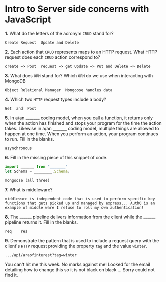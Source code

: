# Intro to Server side concerns with JavaScript

**1.** What do the letters of the acronym `CRUD` stand for?
<!-- enter you answer in the space below -->
```
Create Request  Update and Delete
```
**2.** Each action that `CRUD` represents maps to an HTTP request. What HTTP request does each `CRUD` action correspond to?
<!-- enter you answer in the space below -->
```
create => Post  request => get Update => Put and Delete => Delete
```
**3.** What does `ORM` stand for? Which `ORM` do we use when interacting with MongoDB
<!-- enter you answer in the space below -->
```
Object Relational Manager  Mongoose handles data 
```
**4.** Which two `HTTP` request types include a body?
<!-- enter you answer in the space below -->
```
Get  and  Post

```
**5.** In a/an _______ coding model, when you call a function, it returns only when the action has finished and stops your program for the time the action takes. Likewise in a/an _______ coding model, multiple things are allowed to happen at one time. When you perform an action, your program continues to run.  Fill in the blanks.
<!-- enter you answer in the space below -->
```
asynchronous
```

**6.** Fill in the missing piece of this snippet of code.
```js
import ______ from "_______"
let Schema = ________.Schema;
```
<!-- enter you answer in the space below -->
```
mongoose (all three)
```
**7.** What is middleware?
<!-- enter you answer in the space below -->
```
middleware is independent code that is used to perform specific key functions that gets picked up and managed by express... Auth0 is an example of middle ware I refuse to roll my own authentication! 
```
**8.** The ______ pipeline delivers information from the client while the ______ pipeline returns it. Fill in the blanks. 
<!-- enter you answer in the space below -->
```
req    res
```
**9.** 
Demonstrate the pattern that is used to include a request query with the client's `HTTP` request providing the property `tag` and the value `winter`.
<!-- enter you answer in the space below -->
```
.../api/araofinterest?tag=winter

```
You can't hit me this week. No marks against me! Looked for the email detailing how to change this so it is not black on black ... Sorry could not find it. 